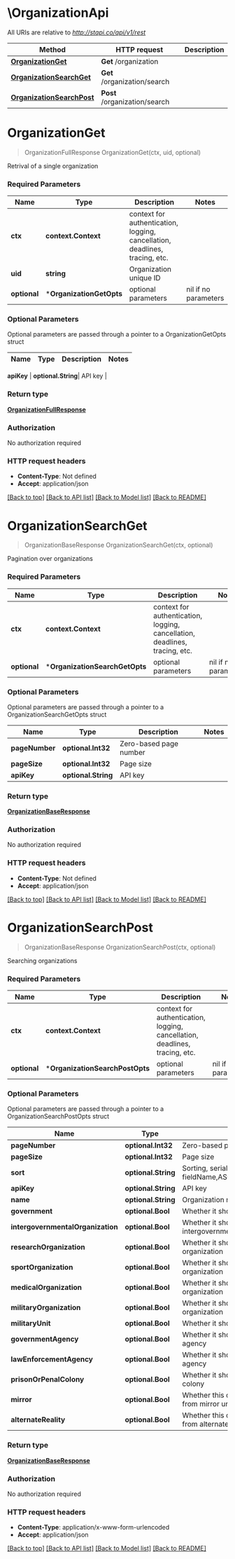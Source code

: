 # \OrganizationApi

All URIs are relative to *http://stapi.co/api/v1/rest*

Method | HTTP request | Description
------------- | ------------- | -------------
[**OrganizationGet**](OrganizationApi.md#OrganizationGet) | **Get** /organization | 
[**OrganizationSearchGet**](OrganizationApi.md#OrganizationSearchGet) | **Get** /organization/search | 
[**OrganizationSearchPost**](OrganizationApi.md#OrganizationSearchPost) | **Post** /organization/search | 


# **OrganizationGet**
> OrganizationFullResponse OrganizationGet(ctx, uid, optional)


Retrival of a single organization

### Required Parameters

Name | Type | Description  | Notes
------------- | ------------- | ------------- | -------------
 **ctx** | **context.Context** | context for authentication, logging, cancellation, deadlines, tracing, etc.
  **uid** | **string**| Organization unique ID | 
 **optional** | ***OrganizationGetOpts** | optional parameters | nil if no parameters

### Optional Parameters
Optional parameters are passed through a pointer to a OrganizationGetOpts struct

Name | Type | Description  | Notes
------------- | ------------- | ------------- | -------------

 **apiKey** | **optional.String**| API key | 

### Return type

[**OrganizationFullResponse**](OrganizationFullResponse.md)

### Authorization

No authorization required

### HTTP request headers

 - **Content-Type**: Not defined
 - **Accept**: application/json

[[Back to top]](#) [[Back to API list]](../README.md#documentation-for-api-endpoints) [[Back to Model list]](../README.md#documentation-for-models) [[Back to README]](../README.md)

# **OrganizationSearchGet**
> OrganizationBaseResponse OrganizationSearchGet(ctx, optional)


Pagination over organizations

### Required Parameters

Name | Type | Description  | Notes
------------- | ------------- | ------------- | -------------
 **ctx** | **context.Context** | context for authentication, logging, cancellation, deadlines, tracing, etc.
 **optional** | ***OrganizationSearchGetOpts** | optional parameters | nil if no parameters

### Optional Parameters
Optional parameters are passed through a pointer to a OrganizationSearchGetOpts struct

Name | Type | Description  | Notes
------------- | ------------- | ------------- | -------------
 **pageNumber** | **optional.Int32**| Zero-based page number | 
 **pageSize** | **optional.Int32**| Page size | 
 **apiKey** | **optional.String**| API key | 

### Return type

[**OrganizationBaseResponse**](OrganizationBaseResponse.md)

### Authorization

No authorization required

### HTTP request headers

 - **Content-Type**: Not defined
 - **Accept**: application/json

[[Back to top]](#) [[Back to API list]](../README.md#documentation-for-api-endpoints) [[Back to Model list]](../README.md#documentation-for-models) [[Back to README]](../README.md)

# **OrganizationSearchPost**
> OrganizationBaseResponse OrganizationSearchPost(ctx, optional)


Searching organizations

### Required Parameters

Name | Type | Description  | Notes
------------- | ------------- | ------------- | -------------
 **ctx** | **context.Context** | context for authentication, logging, cancellation, deadlines, tracing, etc.
 **optional** | ***OrganizationSearchPostOpts** | optional parameters | nil if no parameters

### Optional Parameters
Optional parameters are passed through a pointer to a OrganizationSearchPostOpts struct

Name | Type | Description  | Notes
------------- | ------------- | ------------- | -------------
 **pageNumber** | **optional.Int32**| Zero-based page number | 
 **pageSize** | **optional.Int32**| Page size | 
 **sort** | **optional.String**| Sorting, serialized like this: fieldName,ASC;anotherFieldName,DESC | 
 **apiKey** | **optional.String**| API key | 
 **name** | **optional.String**| Organization name | 
 **government** | **optional.Bool**| Whether it should be a government | 
 **intergovernmentalOrganization** | **optional.Bool**| Whether it should be an intergovernmental organization | 
 **researchOrganization** | **optional.Bool**| Whether it should be a research organization | 
 **sportOrganization** | **optional.Bool**| Whether it should be a sport organization | 
 **medicalOrganization** | **optional.Bool**| Whether it should be a medical organization | 
 **militaryOrganization** | **optional.Bool**| Whether it should be a military organization | 
 **militaryUnit** | **optional.Bool**| Whether it should be a military unit | 
 **governmentAgency** | **optional.Bool**| Whether it should be a government agency | 
 **lawEnforcementAgency** | **optional.Bool**| Whether it should be a law enforcement agency | 
 **prisonOrPenalColony** | **optional.Bool**| Whether it should be a prison or penal colony | 
 **mirror** | **optional.Bool**| Whether this organization should be from mirror universe | 
 **alternateReality** | **optional.Bool**| Whether this organization should be from alternate reality | 

### Return type

[**OrganizationBaseResponse**](OrganizationBaseResponse.md)

### Authorization

No authorization required

### HTTP request headers

 - **Content-Type**: application/x-www-form-urlencoded
 - **Accept**: application/json

[[Back to top]](#) [[Back to API list]](../README.md#documentation-for-api-endpoints) [[Back to Model list]](../README.md#documentation-for-models) [[Back to README]](../README.md)

